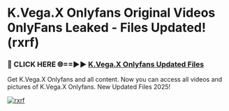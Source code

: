 # K.Vega.X Onlyfans Original Videos 0nlyFans Leaked - Files Updated! (rxrf)

<h3>🔴 CLICK HERE 🌐==►► <a href="https://tinyurl.com/ehrbuxhb" rel="nofollow">K.Vega.X Onlyfans Updated Files</a></h3>

Get K.Vega.X Onlyfans and all content. Now you can access all videos and pictures of K.Vega.X Onlyfans. New Updated Files 2025!

[![rxrf](https://i.imgur.com/lVYEuWS.gif)](https://tinyurl.com/ehrbuxhb)
